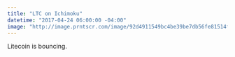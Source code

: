 ```yaml
---
title: "LTC on Ichimoku"
datetime: "2017-04-24 06:00:00 -04:00"
image: "http://image.prntscr.com/image/92d4911549bc4be39be7db56fe81514f.png"
---
```


Litecoin is bouncing. 